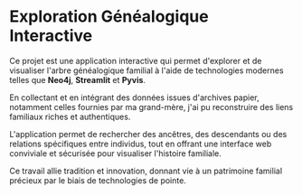 # Exploration Généalogique Interactive

Ce projet est une application interactive qui permet d'explorer et de visualiser l'arbre généalogique familial à l'aide de technologies modernes telles que **Neo4j**, **Streamlit** et **Pyvis**.

En collectant et en intégrant des données issues d'archives papier, notamment celles fournies par ma grand-mère, j'ai pu reconstruire des liens familiaux riches et authentiques.

L'application permet de rechercher des ancêtres, des descendants ou des relations spécifiques entre individus, tout en offrant une interface web conviviale et sécurisée pour visualiser l'histoire familiale.

Ce travail allie tradition et innovation, donnant vie à un patrimoine familial précieux par le biais de technologies de pointe.
